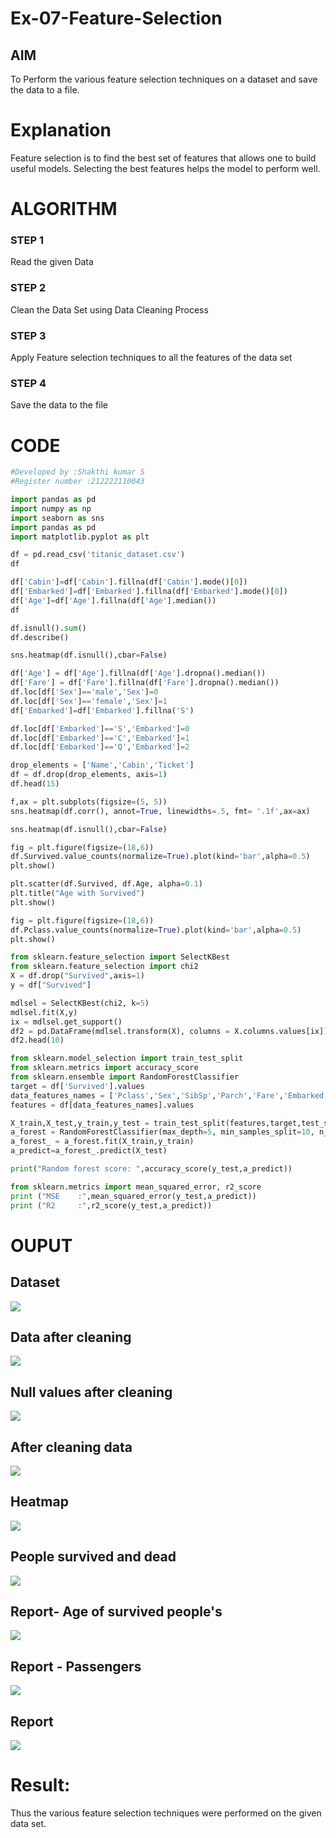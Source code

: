 # Ex-07-Feature-Selection
## AIM
To Perform the various feature selection techniques on a dataset and save the data to a file. 

# Explanation
Feature selection is to find the best set of features that allows one to build useful models.
Selecting the best features helps the model to perform well. 

# ALGORITHM
### STEP 1
Read the given Data
### STEP 2
Clean the Data Set using Data Cleaning Process
### STEP 3
Apply Feature selection techniques to all the features of the data set
### STEP 4
Save the data to the file


# CODE
```python
#Developed by :Shakthi kumar S
#Register number :212222110043

import pandas as pd
import numpy as np
import seaborn as sns
import pandas as pd
import matplotlib.pyplot as plt

df = pd.read_csv('titanic_dataset.csv')
df

df['Cabin']=df['Cabin'].fillna(df['Cabin'].mode()[0])
df['Embarked']=df['Embarked'].fillna(df['Embarked'].mode()[0])
df['Age']=df['Age'].fillna(df['Age'].median())
df

df.isnull().sum()
df.describe()

sns.heatmap(df.isnull(),cbar=False)

df['Age'] = df['Age'].fillna(df['Age'].dropna().median())
df['Fare'] = df['Fare'].fillna(df['Fare'].dropna().median())
df.loc[df['Sex']=='male','Sex']=0
df.loc[df['Sex']=='female','Sex']=1
df['Embarked']=df['Embarked'].fillna('S')

df.loc[df['Embarked']=='S','Embarked']=0
df.loc[df['Embarked']=='C','Embarked']=1
df.loc[df['Embarked']=='Q','Embarked']=2

drop_elements = ['Name','Cabin','Ticket']
df = df.drop(drop_elements, axis=1)
df.head(15)

f,ax = plt.subplots(figsize=(5, 5))
sns.heatmap(df.corr(), annot=True, linewidths=.5, fmt= '.1f',ax=ax)

sns.heatmap(df.isnull(),cbar=False)

fig = plt.figure(figsize=(18,6))
df.Survived.value_counts(normalize=True).plot(kind='bar',alpha=0.5)
plt.show()

plt.scatter(df.Survived, df.Age, alpha=0.1)
plt.title("Age with Survived")
plt.show()

fig = plt.figure(figsize=(18,6))
df.Pclass.value_counts(normalize=True).plot(kind='bar',alpha=0.5)
plt.show()

from sklearn.feature_selection import SelectKBest
from sklearn.feature_selection import chi2
X = df.drop("Survived",axis=1)
y = df["Survived"]

mdlsel = SelectKBest(chi2, k=5)
mdlsel.fit(X,y)
ix = mdlsel.get_support()
df2 = pd.DataFrame(mdlsel.transform(X), columns = X.columns.values[ix]) 
df2.head(10)

from sklearn.model_selection import train_test_split
from sklearn.metrics import accuracy_score
from sklearn.ensemble import RandomForestClassifier
target = df['Survived'].values
data_features_names = ['Pclass','Sex','SibSp','Parch','Fare','Embarked','Age']
features = df[data_features_names].values

X_train,X_test,y_train,y_test = train_test_split(features,target,test_size=0.3,random_state=42)
a_forest = RandomForestClassifier(max_depth=5, min_samples_split=10, n_estimators=500, random_state=5,criterion = 'entropy')
a_forest_ = a_forest.fit(X_train,y_train)
a_predict=a_forest_.predict(X_test)

print("Random forest score: ",accuracy_score(y_test,a_predict))

from sklearn.metrics import mean_squared_error, r2_score
print ("MSE    :",mean_squared_error(y_test,a_predict))
print ("R2     :",r2_score(y_test,a_predict))
```

# OUPUT
## Dataset
![](EX07-1.png)

## Data after cleaning
![](EX07-2.png)

## Null values after cleaning 
![](EX07-3.png)

## After cleaning data
![](EX07-4.png)

## Heatmap
![](EX07-5.png)

## People survived and dead
![](EX07-7.png)

## Report- Age of survived people's
![](EX07-8.png)

## Report - Passengers
![](EX07-9.png)

## Report
![](EX07-10.png)

# Result:

Thus the various feature selection techniques were performed on the given data set.
